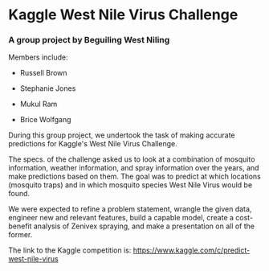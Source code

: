 # Kaggle West Nile Virus Challenge
### A group project by Beguiling West Niling

Members include:

* Russell Brown

* Stephanie Jones

* Mukul Ram

* Brice Wolfgang

During this group project, we undertook the task of making accurate predictions for Kaggle's West Nile Virus Challenge.

The specs. of the challenge asked us to look at a combination of mosquito information, weather information, and spray information over the years, and make predictions based on them. The goal was to predict at which locations (mosquito traps) and in which mosquito species West Nile Virus would be found.

We were expected to refine a problem statement, wrangle the given data, engineer new and relevant features, build a capable model, create a cost-benefit analysis of Zenivex spraying, and make a presentation on all of the former.

The link to the Kaggle competition is:
https://www.kaggle.com/c/predict-west-nile-virus
